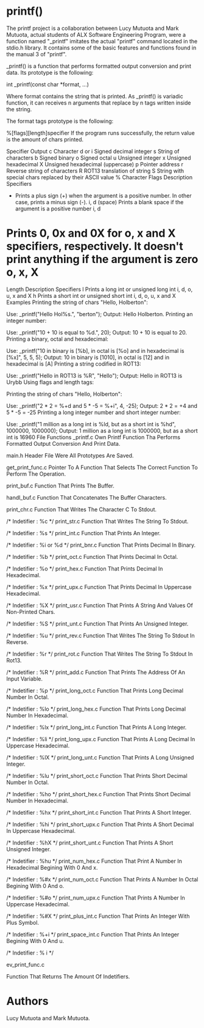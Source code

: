 # printf()


The printf project is a collaboration between Lucy Mutuota and Mark Mutuota, actual students of ALX Software Engineering Program, were a function named "_printf" imitates the actual "printf" command located in the stdio.h library. It contains some of the basic features and functions found in the manual 3 of "printf".


_printf() is a function that performs formatted output conversion and print data. Its prototype is the following:


int _printf(const char *format, ...)

Where format contains the string that is printed. As _printf() is variadic function, it can receives n arguments that replace by n tags written inside the string.

The format tags prototype is the following:

%[flags][length]specifier
If the program runs successfully, the return value is the amount of chars printed.

Specifier	Output
c	Character
d or i	Signed decimal integer
s	String of characters
b	Signed binary
o	Signed octal
u	Unsigned integer
x	Unsigned hexadecimal
X	Unsigned hexadecimal (uppercase)
p	Pointer address
r	Reverse string of characters
R	ROT13 translation of string
S	String with special chars replaced by their ASCII value
%	Character
Flags	Description	Specifiers
+	Prints a plus sign (+) when the argument is a positive number. In other case, prints a minus sign (-).	i, d
(space)	Prints a blank space if the argument is a positive number	i, d
#	Prints 0, 0x and 0X for o, x and X specifiers, respectively. It doesn't print anything if the argument is zero	o, x, X
Length	Description	Specifiers
l	Prints a long int or unsigned long int	i, d, o, u, x and X
h	Prints a short int or unsigned short int	i, d, o, u, x and X
Examples
Printing the string of chars "Hello, Holberton":

Use: _printf("Hello Hol%s.", "berton");
Output: Hello Holberton.
Printing an integer number:

Use: _printf("10 + 10 is equal to %d.", 20);
Output: 10 + 10 is equal to 20.
Printing a binary, octal and hexadecimal:

Use: _printf("10 in binary is [%b], in octal is [%o] and in hexadecimal is [%x]", 5, 5, 5);
Output: 10 in binary is [1010], in octal is [12] and in hexadecimal is [A]
Printing a string codified in ROT13:

Use: _printf("Hello in ROT13 is %R", "Hello");
Output: Hello in ROT13 is Urybb
Using flags and length tags:

Printing the string of chars "Hello, Holberton":

Use: _printf("2 * 2 = %+d and 5 * -5 = %+i", 4, -25);
Output: 2 * 2 = +4 and 5 * -5 = -25
Printing a long integer number and short integer number:

Use: _printf("1 million as a long int is %ld, but as a short int is %hd", 1000000, 1000000);
Output: 1 million as a long int is 1000000, but as a short int is 16960
File Functions
_printf.c
Own Printf Function Tha Performs Formatted Output Conversion And Print Data.

main.h
Header File Were All Prototypes Are Saved.

get_print_func.c
Pointer To A Function That Selects The Correct Function To Perform The Operation.

print_buf.c
Function That Prints The Buffer.

handl_buf.c
Function That Concatenates The Buffer Characters.

print_chr.c
Function That Writes The Character C To Stdout.

/* Indetifier : %c */
print_str.c
Function That Writes The String To Stdout.

/* Indetifier : %s */
print_int.c
Function That Prints An Integer.

/* Indetifier : %i or %d */
print_bnr.c
Function That Prints Decimal In Binary.

/* Indetifier : %b */
print_oct.c
Function That Prints Decimal In Octal.

/* Indetifier : %o */
print_hex.c
Function That Prints Decimal In Hexadecimal.

/* Indetifier : %x */
print_upx.c
Function That Prints Decimal In Uppercase Hexadecimal.

/* Indetifier : %X */
print_usr.c
Function That Prints A String And Values Of Non-Printed Chars.

/* Indetifier : %S */
print_unt.c
Function That Prints An Unsigned Integer.

/* Indetifier : %u */
print_rev.c
Function That Writes The String To Stdout In Reverse.

/* Indetifier : %r */
print_rot.c
Function That Writes The String To Stdout In Rot13.

/* Indetifier : %R */
print_add.c
Function That Prints The Address Of An Input Variable.

/* Indetifier : %p */
print_long_oct.c
Function That Prints Long Decimal Number In Octal.

/* Indetifier : %lo */
print_long_hex.c
Function That Prints Long Decimal Number In Hexadecimal.

/* Indetifier : %lx */
print_long_int.c
Function That Prints A Long Integer.

/* Indetifier : %li */
print_long_upx.c
Function That Prints A Long Decimal In Uppercase Hexadecimal.

/* Indetifier : %lX */
print_long_unt.c
Function That Prints A Long Unsigned Integer.

/* Indetifier : %lu */
print_short_oct.c
Function That Prints Short Decimal Number In Octal.

/* Indetifier : %ho */
print_short_hex.c
Function That Prints Short Decimal Number In Hexadecimal.

/* Indetifier : %hx */
print_short_int.c
Function That Prints A Short Integer.

/* Indetifier : %hi */
print_short_upx.c
Function That Prints A Short Decimal In Uppercase Hexadecimal.

/* Indetifier : %hX */
print_short_unt.c
Function That Prints A Short Unsigned Integer.

/* Indetifier : %hu */
print_num_hex.c
Function That Print A Number In Hexadecimal Begining With 0 And x.

/* Indetifier : %#x */
print_num_oct.c
Function That Prints A Number In Octal Begining With 0 And o.

/* Indetifier : %#o */
print_num_upx.c
Function That Prints A Number In Uppercase Hexadecimal.

/* Indetifier : %#X */
print_plus_int.c
Function That Prints An Integer With Plus Symbol.

/* Indetifier : %+i */
print_space_int.c
Function That Prints An Integer Begining With 0 And u.

/* Indetifier : % i */

ev_print_func.c

Function That Returns The Amount Of Indetifiers.

# Authors

Lucy Mutuota and Mark Mutuota.

